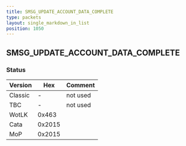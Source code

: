 ```yaml
---
title: SMSG_UPDATE_ACCOUNT_DATA_COMPLETE
type: packets
layout: single_markdown_in_list
position: 1050
---
```


## SMSG_UPDATE_ACCOUNT_DATA_COMPLETE

### Status

Version    | Hex        | Comment
---------- | ---------- | ---------- 
Classic    | -          | not used
TBC        | -          | not used
WotLK      | 0x463      | 
Cata       | 0x2015     | 
MoP        | 0x2015     | 